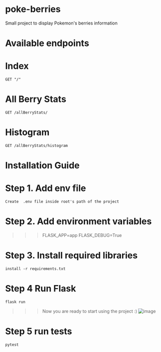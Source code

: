 # poke-berries
Small project to display Pokemon's berries information

# Available endpoints
# Index
``GET "/"``
# All Berry Stats
``GET /allBerryStats/``
# Histogram
``GET /allBerryStats/histogram``

# Installation Guide
# Step 1. Add env file
``Create  .env file inside root's path of the project``
# Step 2. Add environment variables
>>>FLASK_APP=app
>>>FLASK_DEBUG=True
# Step 3. Install required libraries
``install -r requirements.txt``
# Step 4 Run Flask
``flask run``
>>>Now you are ready to start using the project :) 
![image](https://user-images.githubusercontent.com/11111603/186733298-968d70a1-aab7-4392-9ed6-a1e196d290d4.png)

# Step 5 run tests
``pytest``
